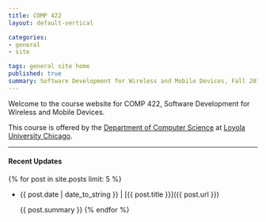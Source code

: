```yaml
---
title: COMP 422
layout: default-vertical

categories:
- general
- site

tags: general site home
published: true
summary: Software Development for Wireless and Mobile Devices, Fall 2015
---
```


Welcome to the course website for COMP 422, Software Development for Wireless and Mobile Devices. 

This course is offered by the [Department of Computer Science](http://www.luc.edu/cs/) at [Loyola University Chicago](http://www.luc.edu).

***

#### Recent Updates
{% for post in site.posts limit: 5 %}
* {{ post.date | date_to_string }} | [{{ post.title }}]({{ post.url }})

  {{ post.summary }}
{% endfor %}




